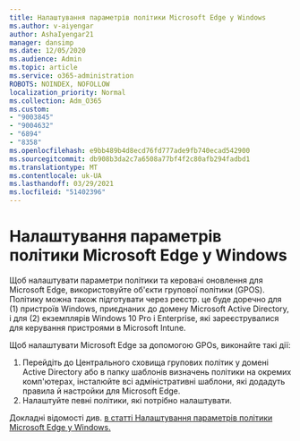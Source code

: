 ```yaml
---
title: Налаштування параметрів політики Microsoft Edge у Windows
ms.author: v-aiyengar
author: AshaIyengar21
manager: dansimp
ms.date: 12/05/2020
ms.audience: Admin
ms.topic: article
ms.service: o365-administration
ROBOTS: NOINDEX, NOFOLLOW
localization_priority: Normal
ms.collection: Adm_O365
ms.custom:
- "9003845"
- "9004632"
- "6894"
- "8358"
ms.openlocfilehash: e9bb489b4d8ecd76fd777ade9fb740ecad542900
ms.sourcegitcommit: db908b3da2c7a6508a77bf4f2c80afb294fadbd1
ms.translationtype: MT
ms.contentlocale: uk-UA
ms.lasthandoff: 03/29/2021
ms.locfileid: "51402396"
---
```

# <a name="configure-microsoft-edge-policy-settings-on-windows"></a>Налаштування параметрів політики Microsoft Edge у Windows

Щоб налаштувати параметри політики та керовані оновлення для Microsoft Edge, використовуйте об'єкти групової політики (GPOS). Політику можна також підготувати через реєстр. це буде доречно для (1) пристроїв Windows, приєднаних до домену Microsoft Active Directory, і для (2) екземплярів Windows 10 Pro і Enterprise, які зареєструвалися для керування пристроями в Microsoft Intune.

Щоб налаштувати Microsoft Edge за допомогою GPOs, виконайте такі дії:

1. Перейдіть до Центрального сховища групових політик у домені Active Directory або в папку шаблонів визначень політики на окремих комп'ютерах, інсталюйте всі адміністративні шаблони, які додадуть правила й настройки для Microsoft Edge.
2. Налаштуйте певні політики, які потрібно налаштувати.

Докладні відомості див. [в статті Налаштування параметрів політики Microsoft Edge у Windows.](https://go.microsoft.com/fwlink/?linkid=2135024)
